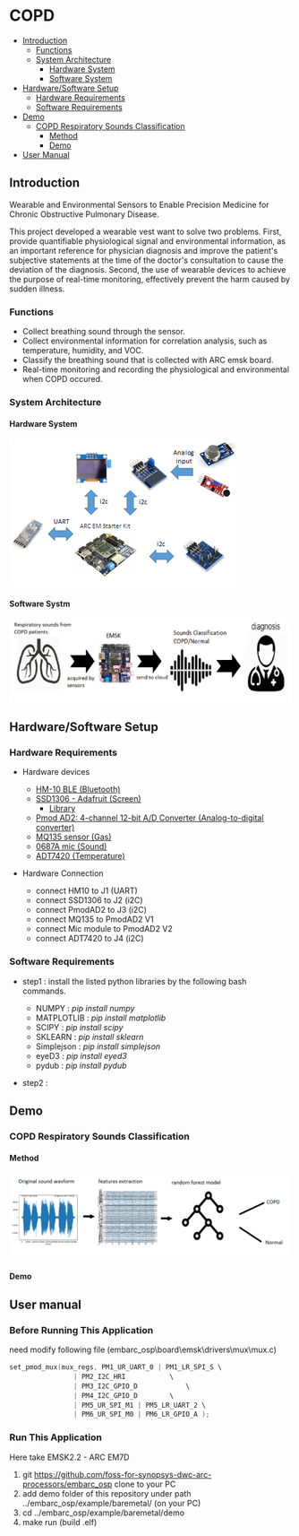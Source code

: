 # COPD
* [Introduction](#introduction)
  * [Functions](#functions)
  * [System Architecture](#system-architecture) 
	* [Hardware System](#hardware-system)
	* [Software System](#software-system)
* [Hardware/Software Setup](#hardwaresoftware-setup)
  * [Hardware Requirements](#hardware-requirements)
  * [Software Requirements](#software-requirements)
* [Demo](#demo)
	* [COPD Respiratory Sounds Classification](#copd-respiratory-sounds-classification)
		* [Method](#method)
		* [Demo](#demo)
* [User Manual](#user-manual)
  
## Introduction
Wearable and Environmental Sensors to Enable Precision Medicine for Chronic Obstructive Pulmonary Disease.

This project developed a wearable vest want to solve two problems.
First, provide quantifiable physiological signal and environmental information, as an important reference for physician diagnosis and improve the patient's subjective statements at the time of the doctor's consultation to cause the deviation of the diagnosis.
Second, the use of wearable devices to achieve the purpose of real-time monitoring, effectively prevent the harm caused by sudden illness.

### Functions
* Collect breathing sound through the sensor.
* Collect environmental information for correlation analysis, such as temperature, humidity, and VOC.
* Classify the breathing sound that is collected with ARC emsk board.
* Real-time monitoring and recording the physiological and environmental when COPD occured.



### System Architecture
#### Hardware System
![Hardware system](pics/HWsystem.png)
#### Software Systm
![system overview](/pics/system.png)



## Hardware/Software Setup
### Hardware Requirements
* Hardware devices
  * [HM-10 BLE (Bluetooth)](http://jnhuamao.cn/bluetooth.asp?id=1)
  * [SSD1306 - Adafruit (Screen)](https://www.adafruit.com/product/326)
	* [Library](https://github.com/adafruit/Adafruit-GFX-Library)
  * [Pmod AD2: 4-channel 12-bit A/D Converter (Analog-to-digital converter)](https://store.digilentinc.com/pmod-ad2-4-channel-12-bit-a-d-converter/)
  * [MQ135 sensor (Gas)](https://arduino.co.ke/product/mq135-mq-135-air-quality-sensor-hazardous-gas-detection-module-for-arduino/)
  * [0687A mic (Sound)](http://www.pu-yang.com.tw/download.html)
  * [ADT7420 (Temperature)](https://www.analog.com/en/products/adt7420.html#product-overview)
  
* Hardware Connection
  *  connect HM10 to J1 (UART)
  *  connect SSD1306 to J2 (i2C)
  *  connect PmodAD2 to J3 (i2C)
  *  connect MQ135 to PmodAD2 V1 
  *  connect Mic module to PmodAD2 V2
  *  connect ADT7420 to J4 (i2C)
  
### Software Requirements
* step1 : install the listed python libraries by the following bash commands.
  * NUMPY : *pip install numpy*
  * MATPLOTLIB : *pip install matplotlib*
  * SCIPY : *pip install scipy*
  * SKLEARN : *pip install sklearn*
  * Simplejson : *pip install simplejson*
  * eyeD3 : *pip install eyed3*
  * pydub : *pip install pydub*

* step2 : 

## Demo
### COPD Respiratory Sounds Classification
#### Method
![Classification System](/pics/ClassificationSystem.png)
#### Demo
## User manual
### Before Running This Application

need modify following file
(embarc_osp\board\emsk\drivers\mux\mux.c)

```C
set_pmod_mux(mux_regs, PM1_UR_UART_0 | PM1_LR_SPI_S	\
				| PM2_I2C_HRI			\
				| PM3_I2C_GPIO_D			\
				| PM4_I2C_GPIO_D		\
				| PM5_UR_SPI_M1 | PM5_LR_UART_2	\
				| PM6_UR_SPI_M0 | PM6_LR_GPIO_A );
```
### Run This Application
Here take EMSK2.2 - ARC EM7D
1. git https://github.com/foss-for-synopsys-dwc-arc-processors/embarc_osp clone to your PC
2. add demo folder of this repository under path ../embarc_osp/example/baremetal/ (on your PC)
3. cd ../embarc_osp/example/baremetal/demo
4. make run (build .elf)
